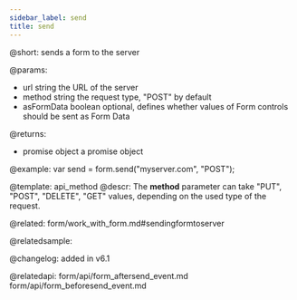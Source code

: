 ```yaml
---
sidebar_label: send
title: send
---          
```


@short: sends a form to the server

@params:
- url			string		the URL of the server
- method 		string		the request type, "POST" by default
- asFormData	boolean		optional, defines whether values of Form controls should be sent as Form Data



@returns:
- promise 		object		a promise object


@example:
var send = form.send("myserver.com", "POST");


@template: api_method
@descr:
The **method** parameter can take "PUT", "POST", "DELETE", "GET" values, depending on the used type of the request. 


@related: form/work_with_form.md#sendingformtoserver

@relatedsample:

@changelog: added in v6.1


@relatedapi:
form/api/form_aftersend_event.md
form/api/form_beforesend_event.md
